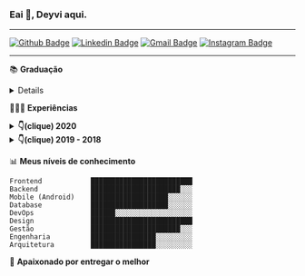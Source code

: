 

### Eai 👋, Deyvi aqui.
----
[![Github Badge](https://img.shields.io/badge/-deeborges-000?style=flat-square&logo=Github&logoColor=white&link=https://github.com/rebeccamanzi)](https://github.com/deeborges)
[![Linkedin Badge](https://img.shields.io/badge/-deyvisonborges-blue?style=flat-square&logo=Linkedin&logoColor=white&link=https://www.linkedin.com/in/deyvisonborges/)](https://www.linkedin.com/in/deyvisonborges/)
[![Gmail Badge](https://img.shields.io/badge/-gmail-c14438?style=flat-square&logo=Gmail&logoColor=white&link=mailto:web.dborges@gmail.com)](mailto:web.dborges@gmail.com)
[![Instagram Badge](https://img.shields.io/badge/-@_deyvisonborges-C13584?style=flat-square&labelColor=C13584&logo=instagram&logoColor=white&link=https://www.instagram.com/_deyvisonborges/)](https://www.instagram.com/_deyvisonborges/)

----

📚 **Graduação**
<details>
  Gestão em Tecnologia da Informação
  <span>Faculdade ISL Wyden  <strong>2017 - 2020</strong></span>
  <p>
    Um bom profissional,além de saber utilizar as ferrametas,precisa saber gerir e gerar valor.
  </p>
  `📚 Pretendendo cursar <b>Engenharia de Software</b>`
</details>

👨🏻‍💻 **Experiências**
<details>
  <summary><b>👇(clique) 2020</b></summary>
  <div class="job">
    <a href=""><b>Pulse</b></a>
    <p>Equipe (size): ~ 25 pessoas</p>
    <span>Desenvolvedor Mobile Fullstack </span>
  </div>
  <div class="job">
    <a href=""><b>Pulse</b></a>
    <p>Equipe (size): ~ 5 pessoas</p>
    <span>Desenvolvedor Frontend</span>
  </div>
</details>
<details>
  <summary><b>👇(clique) 2019 - 2018</b></summary>
  <div class="job">
    <a href=""><b>Pulse</b></a>
    <p>Equipe (size): ~ ... pessoas</p>
    <span>Estagiráio em Análise de Negócios e Desenvolvimento de Sistemas</span>
  </div>
  
  <div class="job">
    <a href=""><b>Yázigi</b></a>
    <p>Equipe (size): ~ 60 pessoas</p>
    <span>Estagiráio de T.I.</span>
  </div>
</details>

📊 **Meus níveis de conhecimento**
```text
Frontend            █████████████████████████ 
Backend             ██████████████████████░░░ 
Mobile (Android)    ███████████████████░░░░░░ 
Database            ███████████████████░░░░░░ 
DevOps              ██████░░░░░░░░░░░░░░░░░░░
Design              █████████████████████████
Gestão              ██████████████████████░░░
Engenharia          ████████████████░░░░░░░░░
Arquitetura         ████████████████░░░░░░░░░
```
💙 **Apaixonado por entregar o melhor**
